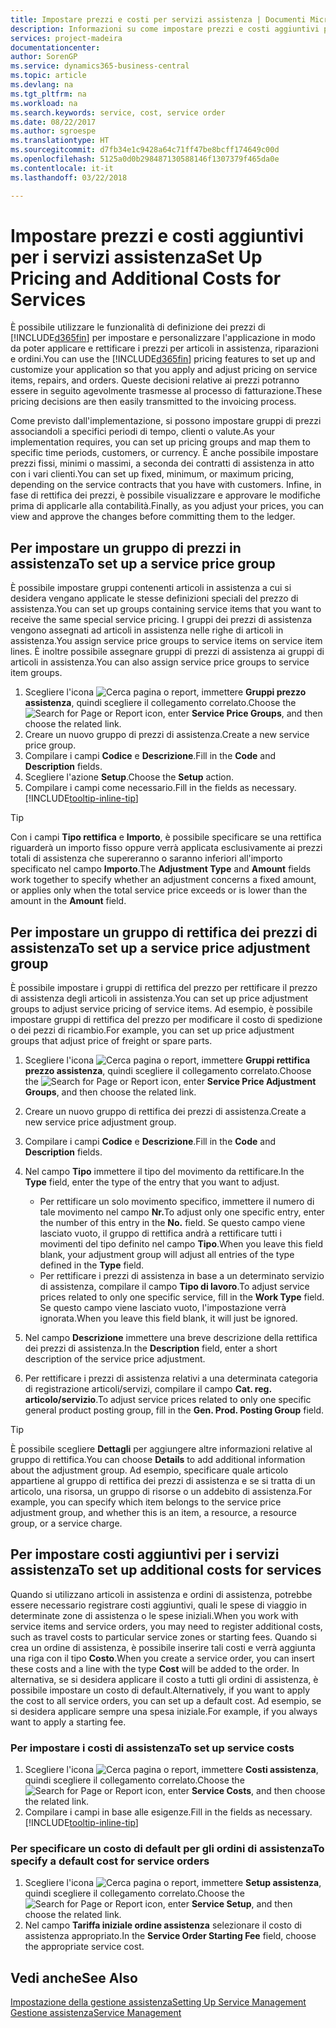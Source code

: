 ```yaml
---
title: Impostare prezzi e costi per servizi assistenza | Documenti Microsoft
description: Informazioni su come impostare prezzi e costi aggiuntivi per i servizi assistenza.
services: project-madeira
documentationcenter: 
author: SorenGP
ms.service: dynamics365-business-central
ms.topic: article
ms.devlang: na
ms.tgt_pltfrm: na
ms.workload: na
ms.search.keywords: service, cost, service order
ms.date: 08/22/2017
ms.author: sgroespe
ms.translationtype: HT
ms.sourcegitcommit: d7fb34e1c9428a64c71ff47be8bcff174649c00d
ms.openlocfilehash: 5125a0d0b298487130588146f1307379f465da0e
ms.contentlocale: it-it
ms.lasthandoff: 03/22/2018

---
```


# <a name="set-up-pricing-and-additional-costs-for-services"></a><span data-ttu-id="97f49-103">Impostare prezzi e costi aggiuntivi per i servizi assistenza</span><span class="sxs-lookup"><span data-stu-id="97f49-103">Set Up Pricing and Additional Costs for Services</span></span>
<span data-ttu-id="97f49-104">È possibile utilizzare le funzionalità di definizione dei prezzi di [!INCLUDE[d365fin](includes/d365fin_md.md)] per impostare e personalizzare l'applicazione in modo da poter applicare e rettificare i prezzi per articoli in assistenza, riparazioni e ordini.</span><span class="sxs-lookup"><span data-stu-id="97f49-104">You can use the [!INCLUDE[d365fin](includes/d365fin_md.md)] pricing features to set up and customize your application so that you apply and adjust pricing on service items, repairs, and orders.</span></span> <span data-ttu-id="97f49-105">Queste decisioni relative ai prezzi potranno essere in seguito agevolmente trasmesse al processo di fatturazione.</span><span class="sxs-lookup"><span data-stu-id="97f49-105">These pricing decisions are then easily transmitted to the invoicing process.</span></span>  
  
<span data-ttu-id="97f49-106">Come previsto dall'implementazione, si possono impostare gruppi di prezzi associandoli a specifici periodi di tempo, clienti o valute.</span><span class="sxs-lookup"><span data-stu-id="97f49-106">As your implementation requires, you can set up pricing groups and map them to specific time periods, customers, or currency.</span></span> <span data-ttu-id="97f49-107">È anche possibile impostare prezzi fissi, minimi o massimi, a seconda dei contratti di assistenza in atto con i vari clienti.</span><span class="sxs-lookup"><span data-stu-id="97f49-107">You can set up fixed, minimum, or maximum pricing, depending on the service contracts that you have with customers.</span></span> <span data-ttu-id="97f49-108">Infine, in fase di rettifica dei prezzi, è possibile visualizzare e approvare le modifiche prima di applicarle alla contabilità.</span><span class="sxs-lookup"><span data-stu-id="97f49-108">Finally, as you adjust your prices, you can view and approve the changes before committing them to the ledger.</span></span>  

## <a name="to-set-up-a-service-price-group"></a><span data-ttu-id="97f49-109">Per impostare un gruppo di prezzi in assistenza</span><span class="sxs-lookup"><span data-stu-id="97f49-109">To set up a service price group</span></span>
<span data-ttu-id="97f49-110">È possibile impostare gruppi contenenti articoli in assistenza a cui si desidera vengano applicate le stesse definizioni speciali del prezzo di assistenza.</span><span class="sxs-lookup"><span data-stu-id="97f49-110">You can set up groups containing service items that you want to receive the same special service pricing.</span></span> <span data-ttu-id="97f49-111">I gruppi dei prezzi di assistenza vengono assegnati ad articoli in assistenza nelle righe di articoli in assistenza.</span><span class="sxs-lookup"><span data-stu-id="97f49-111">You assign service price groups to service items on service item lines.</span></span> <span data-ttu-id="97f49-112">È inoltre possibile assegnare gruppi di prezzi di assistenza ai gruppi di articoli in assistenza.</span><span class="sxs-lookup"><span data-stu-id="97f49-112">You can also assign service price groups to service item groups.</span></span>  

1. <span data-ttu-id="97f49-113">Scegliere l'icona ![Cerca pagina o report](media/ui-search/search_small.png "icona Cerca pagina o report"), immettere **Gruppi prezzo assistenza**, quindi scegliere il collegamento correlato.</span><span class="sxs-lookup"><span data-stu-id="97f49-113">Choose the ![Search for Page or Report](media/ui-search/search_small.png "Search for Page or Report icon") icon, enter **Service Price Groups**, and then choose the related link.</span></span>  
2. <span data-ttu-id="97f49-114">Creare un nuovo gruppo di prezzi di assistenza.</span><span class="sxs-lookup"><span data-stu-id="97f49-114">Create a new service price group.</span></span>  
3. <span data-ttu-id="97f49-115">Compilare i campi **Codice** e **Descrizione**.</span><span class="sxs-lookup"><span data-stu-id="97f49-115">Fill in the **Code** and **Description** fields.</span></span>  
4. <span data-ttu-id="97f49-116">Scegliere l'azione **Setup**.</span><span class="sxs-lookup"><span data-stu-id="97f49-116">Choose the **Setup** action.</span></span>  
2. <span data-ttu-id="97f49-117">Compilare i campi come necessario.</span><span class="sxs-lookup"><span data-stu-id="97f49-117">Fill in the fields as necessary.</span></span> [!INCLUDE[tooltip-inline-tip](includes/tooltip-inline-tip_md.md)]  

 > [!Tip]
 > <span data-ttu-id="97f49-118">Con i campi **Tipo rettifica** e **Importo**, è possibile specificare se una rettifica riguarderà un importo fisso oppure verrà applicata esclusivamente ai prezzi totali di assistenza che supereranno o saranno inferiori all'importo specificato nel campo **Importo**.</span><span class="sxs-lookup"><span data-stu-id="97f49-118">The **Adjustment Type** and **Amount** fields work together to specify whether an adjustment concerns a fixed amount, or applies only when the total service price exceeds or is lower than the amount in the **Amount** field.</span></span>  

## <a name="to-set-up-a-service-price-adjustment-group"></a><span data-ttu-id="97f49-119">Per impostare un gruppo di rettifica dei prezzi di assistenza</span><span class="sxs-lookup"><span data-stu-id="97f49-119">To set up a service price adjustment group</span></span>  
<span data-ttu-id="97f49-120">È possibile impostare i gruppi di rettifica del prezzo per rettificare il prezzo di assistenza degli articoli in assistenza.</span><span class="sxs-lookup"><span data-stu-id="97f49-120">You can set up price adjustment groups to adjust service pricing of service items.</span></span> <span data-ttu-id="97f49-121">Ad esempio, è possibile impostare gruppi di rettifica del prezzo per modificare il costo di spedizione o dei pezzi di ricambio.</span><span class="sxs-lookup"><span data-stu-id="97f49-121">For example, you can set up price adjustment groups that adjust price of freight or spare parts.</span></span>  
  
1. <span data-ttu-id="97f49-122">Scegliere l'icona ![Cerca pagina o report](media/ui-search/search_small.png "icona Cerca pagina o report"), immettere **Gruppi rettifica prezzo assistenza**, quindi scegliere il collegamento correlato.</span><span class="sxs-lookup"><span data-stu-id="97f49-122">Choose the ![Search for Page or Report](media/ui-search/search_small.png "Search for Page or Report icon") icon, enter **Service Price Adjustment Groups**, and then choose the related link.</span></span>  
2. <span data-ttu-id="97f49-123">Creare un nuovo gruppo di rettifica dei prezzi di assistenza.</span><span class="sxs-lookup"><span data-stu-id="97f49-123">Create a new service price adjustment group.</span></span>  
3. <span data-ttu-id="97f49-124">Compilare i campi **Codice** e **Descrizione**.</span><span class="sxs-lookup"><span data-stu-id="97f49-124">Fill in the **Code** and **Description** fields.</span></span>  
4. <span data-ttu-id="97f49-125">Nel campo **Tipo** immettere il tipo del movimento da rettificare.</span><span class="sxs-lookup"><span data-stu-id="97f49-125">In the **Type** field, enter the type of the entry that you want to adjust.</span></span>  
  
    * <span data-ttu-id="97f49-126">Per rettificare un solo movimento specifico, immettere il numero di tale movimento nel campo **Nr.**</span><span class="sxs-lookup"><span data-stu-id="97f49-126">To adjust only one specific entry, enter the number of this entry in the **No.**</span></span> <span data-ttu-id="97f49-127"> </span><span class="sxs-lookup"><span data-stu-id="97f49-127">field.</span></span> <span data-ttu-id="97f49-128">Se questo campo viene lasciato vuoto, il gruppo di rettifica andrà a rettificare tutti i movimenti del tipo definito nel campo **Tipo**.</span><span class="sxs-lookup"><span data-stu-id="97f49-128">When you leave this field blank, your adjustment group will adjust all entries of the type defined in the **Type** field.</span></span>  
    * <span data-ttu-id="97f49-129">Per rettificare i prezzi di assistenza in base a un determinato servizio di assistenza, compilare il campo **Tipo di lavoro**.</span><span class="sxs-lookup"><span data-stu-id="97f49-129">To adjust service prices related to only one specific service, fill in the **Work Type** field.</span></span> <span data-ttu-id="97f49-130">Se questo campo viene lasciato vuoto, l'impostazione verrà ignorata.</span><span class="sxs-lookup"><span data-stu-id="97f49-130">When you leave this field blank, it will just be ignored.</span></span>  
  
5. <span data-ttu-id="97f49-131">Nel campo **Descrizione** immettere una breve descrizione della rettifica dei prezzi di assistenza.</span><span class="sxs-lookup"><span data-stu-id="97f49-131">In the **Description** field, enter a short description of the service price adjustment.</span></span>  
6. <span data-ttu-id="97f49-132">Per rettificare i prezzi di assistenza relativi a una determinata categoria di registrazione articoli/servizi, compilare il campo **Cat. reg. articolo/servizio**.</span><span class="sxs-lookup"><span data-stu-id="97f49-132">To adjust service prices related to only one specific general product posting group, fill in the **Gen. Prod. Posting Group** field.</span></span>

> [!Tip]
> <span data-ttu-id="97f49-133">È possibile scegliere **Dettagli** per aggiungere altre informazioni relative al gruppo di rettifica.</span><span class="sxs-lookup"><span data-stu-id="97f49-133">You can choose **Details** to add additional information about the adjustment group.</span></span> <span data-ttu-id="97f49-134">Ad esempio, specificare quale articolo appartiene al gruppo di rettifica dei prezzi di assistenza e se si tratta di un articolo, una risorsa, un gruppo di risorse o un addebito di assistenza.</span><span class="sxs-lookup"><span data-stu-id="97f49-134">For example, you can specify which item belongs to the service price adjustment group, and whether this is an item, a resource, a resource group, or a service charge.</span></span>  

## <a name="to-set-up-additional-costs-for-services"></a><span data-ttu-id="97f49-135">Per impostare costi aggiuntivi per i servizi assistenza</span><span class="sxs-lookup"><span data-stu-id="97f49-135">To set up additional costs for services</span></span>
<span data-ttu-id="97f49-136">Quando si utilizzano articoli in assistenza e ordini di assistenza, potrebbe essere necessario registrare costi aggiuntivi, quali le spese di viaggio in determinate zone di assistenza o le spese iniziali.</span><span class="sxs-lookup"><span data-stu-id="97f49-136">When you work with service items and service orders, you may need to register additional costs, such as travel costs to particular service zones or starting fees.</span></span> <span data-ttu-id="97f49-137">Quando si crea un ordine di assistenza, è possibile inserire tali costi e verrà aggiunta una riga con il tipo **Costo**.</span><span class="sxs-lookup"><span data-stu-id="97f49-137">When you create a service order, you can insert these costs and a line with the type **Cost** will be added to the order.</span></span> <span data-ttu-id="97f49-138">In alternativa, se si desidera applicare il costo a tutti gli ordini di assistenza, è possibile impostare un costo di default.</span><span class="sxs-lookup"><span data-stu-id="97f49-138">Alternatively, if you want to apply the cost to all service orders, you can set up a default cost.</span></span> <span data-ttu-id="97f49-139">Ad esempio, se si desidera applicare sempre una spesa iniziale.</span><span class="sxs-lookup"><span data-stu-id="97f49-139">For example, if you always want to apply a starting fee.</span></span>
  
### <a name="to-set-up-service-costs"></a><span data-ttu-id="97f49-140">Per impostare i costi di assistenza</span><span class="sxs-lookup"><span data-stu-id="97f49-140">To set up service costs</span></span>
1. <span data-ttu-id="97f49-141">Scegliere l'icona ![Cerca pagina o report](media/ui-search/search_small.png "icona Cerca pagina o report"), immettere **Costi assistenza**, quindi scegliere il collegamento correlato.</span><span class="sxs-lookup"><span data-stu-id="97f49-141">Choose the ![Search for Page or Report](media/ui-search/search_small.png "Search for Page or Report icon") icon, enter **Service Costs**, and then choose the related link.</span></span> 
2. <span data-ttu-id="97f49-142">Compilare i campi in base alle esigenze.</span><span class="sxs-lookup"><span data-stu-id="97f49-142">Fill in the fields as necessary.</span></span> [!INCLUDE[tooltip-inline-tip](includes/tooltip-inline-tip_md.md)]  

### <a name="to-specify-a-default-cost-for-service-orders"></a><span data-ttu-id="97f49-143">Per specificare un costo di default per gli ordini di assistenza</span><span class="sxs-lookup"><span data-stu-id="97f49-143">To specify a default cost for service orders</span></span>
1. <span data-ttu-id="97f49-144">Scegliere l'icona ![Cerca pagina o report](media/ui-search/search_small.png "icona Cerca pagina o report"), immettere **Setup assistenza**, quindi scegliere il collegamento correlato.</span><span class="sxs-lookup"><span data-stu-id="97f49-144">Choose the ![Search for Page or Report](media/ui-search/search_small.png "Search for Page or Report icon") icon, enter **Service Setup**, and then choose the related link.</span></span> 
2. <span data-ttu-id="97f49-145">Nel campo **Tariffa iniziale ordine assistenza** selezionare il costo di assistenza appropriato.</span><span class="sxs-lookup"><span data-stu-id="97f49-145">In the **Service Order Starting Fee** field, choose the appropriate service cost.</span></span>

## <a name="see-also"></a><span data-ttu-id="97f49-146">Vedi anche</span><span class="sxs-lookup"><span data-stu-id="97f49-146">See Also</span></span>
[<span data-ttu-id="97f49-147">Impostazione della gestione assistenza</span><span class="sxs-lookup"><span data-stu-id="97f49-147">Setting Up Service Management</span></span>](service-setup-service.md)  
[<span data-ttu-id="97f49-148">Gestione assistenza</span><span class="sxs-lookup"><span data-stu-id="97f49-148">Service Management</span></span>](service-service.md)  

